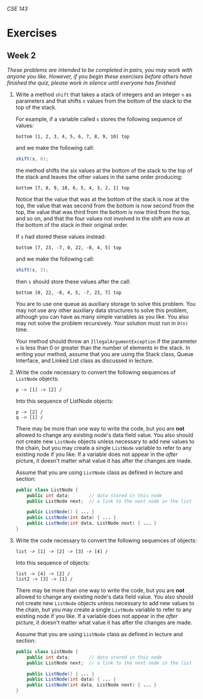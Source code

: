 _CSE 143_
# Exercises
## Week 2

_These problems are intended to be completed in pairs, you may work with anyone you like. However, if you begin these exercises before others have finished the quiz, please work in silence until everyone has finished_

1. 	Write a method `shift` that takes a stack of integers and an integer `n` as parameters and that shifts `n` values from the bottom of the stack to the top of the stack.

	For example, if a variable called `s` stores the following sequence of values:

	```
	bottom [1, 2, 3, 4, 5, 6, 7, 8, 9, 10] top
	```

	and we make the following call:

	```java
	shift(s, 6);
	```

	the method shifts the six values at the bottom of the stack to the top of the stack and leaves the other values in the same order producing:

	```
	bottom [7, 8, 9, 10, 6, 5, 4, 3, 2, 1] top
	```

	Notice that the value that was at the bottom of the stack is now at the top, the value that was second from the bottom is now second from the top, the value that was third from the bottom is now third from the top, and so on, and that the four values not involved in the shift are now at the bottom of the stack in their original order.


	If `s` had stored these values instead:

	```
	bottom [7, 23, -7, 0, 22, -8, 4, 5] top
	```

	and we make the following call:

	```java
	shift(s, 3);
	```

	then `s` should store these values after the call:

	```
	bottom [0, 22, -8, 4, 5, -7, 23, 7] top
	```

	You are to use one queue as auxiliary storage to solve this problem. You may not use any other auxiliary data structures to solve this problem, although you can have as many simple variables as you like. You also may not solve the problem recursively. Your solution must run in `O(n)` time.

	Your method should throw an `IllegalArgumentException` if the parameter `n` is less than 0 or greater than the number of elements in the stack. In writing your method, assume that you are using the Stack class, Queue Interface, and Linked List class as discussed in lecture.

1. 	Write the code necessary to convert the following sequences of `ListNode` objects:

	```
	p -> [1] -> [2] /
	```

	Into this sequence of ListNode objects:

	```
	p -> [2] /
	q -> [1] /
	```

	There may be more than one way to write the code, but you are **not** allowed to change any existing node's data field value. You also should not create new `ListNode` objects unless necessary to add new values to the chain, but you may create a single `ListNode` variable to refer to any existing node if you like. If a variable does not appear in the _after_ picture, it doesn't matter what value it has after the changes are made.

	Assume that you are using `ListNode` class as defined in lecture and section:

	```java
	public class ListNode {
		public int data;	   // data stored in this node
		public ListNode next;  // a link to the next node in the list

		public ListNode() { ... }
		public ListNode(int data) { ... }
		public ListNode(int data, ListNode next) { ... }
	}
	```

1. 	Write the code necessary to convert the following sequences of  objects:

	```
	list -> [1] -> [2] -> [3] -> [4] /
	```

	Into this sequence of  objects:

	```
	list -> [4] -> [2] /
	list2 -> [3] -> [1] /
	```

	There may be more than one way to write the code, but you are **not** allowed to change any existing node's data field value. You also should not create new `ListNode` objects unless necessary to add new values to the chain, but you may create a single `ListNode` variable to refer to any existing node if you like. If a variable does not appear in the _after_ picture, it doesn't matter what value it has after the changes are made.

	Assume that you are using `ListNode` class as defined in lecture and section:

	```java
	public class ListNode {
		public int data;	   // data stored in this node
		public ListNode next;  // a link to the next node in the list

		public ListNode() { ... }
		public ListNode(int data) { ... }
		public ListNode(int data, ListNode next) { ... }
	}
	```
